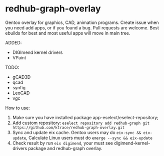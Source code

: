 # redhub-graph-overlay
Gentoo overlay for graphics, CAD, animation programs.
Create issue when you need add apps, or if you found a bug. Pull requests are welcome.
Best ebuilds for best and most useful apps will move in main tree.

ADDED:
- DIGImend kernel drivers
- VPaint

TODO:
- gCAD3D
- qcad
- synfig
- LeoCAD
- vgc


How to use:

   1. Make sure you have installed package app-eselect/eselect-repository;
   2. Add custom repository: ```eselect repository add redhub-graph git https://github.com/ktrace/redhub-graph-overlay.git```
   3. Sync and update eix cache. Gentoo users may do ```eix-sync && eix-update```, Calculate Linux users must do ```emerge --sync && eix-update```
   4. Check result by run ```eix digimend```, your must see digimend-kernel-drivers package and redhub-graph overlay.
